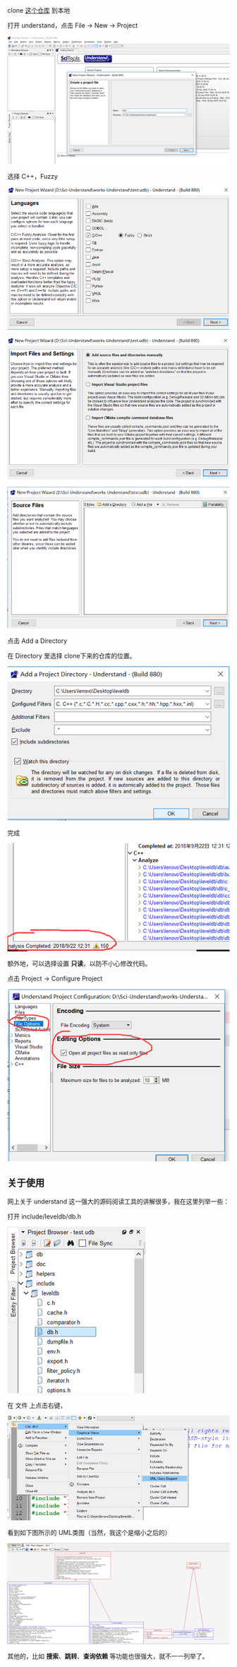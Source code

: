 clone [这个仓库](https://github.com/rsy56640/leveldb) 到本地

打开 understand，点击 File -> New -> Project   

![](assets/new_project.png)  

选择 C++，Fuzzy

![](assets/fuzzy.png)

![](assets/1.png)

![](assets/add.png)

点击 Add a Directory

在 Directory 里选择 clone下来的仓库的位置。

![](assets/add_leveldb.png)

完成

![](assets/complete.png)

额外地，可以选择设置 **只读**，以防不小心修改代码。

点击 Project -> Configure Project

![](assets/readonly.png)


## 关于使用

网上关于 understand 这一强大的源码阅读工具的讲解很多，我在这里列举一些：

打开 include/leveldb/db.h

![](assets/db_h.png)

在 文件 上点击右键，

![](assets/class_UML.png)

看到如下图所示的 UML类图（当然，我这个是缩小之后的）

![](assets/class_UML2.png)

其他的，比如 **搜索**、**跳转**、**查询依赖** 等功能也很强大，就不一一列举了。